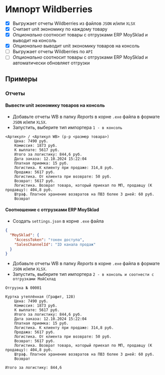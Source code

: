 ﻿# Импорт Wildberries

- [x] Выгружает отчеты Wildberries из файлов `JSON` и/или `XLSX`
- [x] Считает unit экономику по каждому товару
- [x] _Опционально_ соотносит товары с отгрузками ERP MoySklad и выводит на консоль
- [x] _Опционально_ выводит unit экономику товаров на консоль
- [ ] Выгружает отчеты Wildberries по `API`
- [ ] _Опционально_ соотносит товары с отгрузками ERP MoySklad и автоматически обновляет отгрузки

## Примеры

### Отчеты

#### Вывести unit экономику товаров на консоль

- Добавьте отчеты WB в папку _Reports_ в корне `.exe` файла в формате `JSON` и/или `XLSX`.
- Запустить, выберите тип импортера `1 - в консоль`

```
<Артикул> / <Артикул WB> (р-р <размер товара>)
    Цена: 7490 руб.
    Комиссия: 1873 руб.
    К выплате: 5617 руб.
    Итого за логистику: 844,6 руб.
    Дата заказа: 12.10.2024 15:22:04
    Платная приемка: 15 руб.
    Логистика. К клиенту при продаже: 314,8 руб.
    Продажа: 5617 руб.
    Логистика. От клиента при возврате: 50 руб.
    Возврат: 5617 руб.
    Логистика. Возврат товара, который приехал по МП, продавцу (К продавцу): 404,8 руб.
    Штраф. Платное хранение возвратов на ПВЗ более 3 дней: 60 руб.
    Возврат
```

#### Соотношение с отгрузками ERP MoySklad

- Создать `settings.json` в корне `.exe` файла

```JSON
{
  "MoySklad": {
    "AccessToken": "токен доступа",
    "SalesChannelId": "ID канала продаж"
  }
}
```

- Добавьте отчеты WB в папку _Reports_ в корне `.exe` файла в формате `JSON` и/или `XLSX`.
- Запустить, выберите тип импортера `2 - в консоль и соотнести с отгрузками МойСклад`

```
Отгрузка № 00001

Куртка утеплённая (Графит, 128)
    Цена: 7490 руб.
    Комиссия: 1873 руб.
    К выплате: 5617 руб.
    Итого за логистику: 844,6 руб.
    Дата заказа: 12.10.2024 15:22:04
    Платная приемка: 15 руб.
    Логистика. К клиенту при продаже: 314,8 руб.
    Продажа: 5617 руб.
    Логистика. От клиента при возврате: 50 руб.
    Возврат: 5617 руб.
    Логистика. Возврат товара, который приехал по МП, продавцу (К продавцу): 404,8 руб.
    Штраф. Платное хранение возвратов на ПВЗ более 3 дней: 60 руб.
    Возврат

Итого за логистику: 844,6
```
